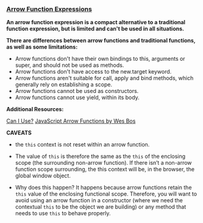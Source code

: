 ### [Arrow Function Expressions](https://developer.mozilla.org/en-US/docs/Web/JavaScript/Reference/Functions/Arrow_functions)

**An arrow function expression is a compact alternative to a traditional function expression, but is limited and can't be used in all situations.**

**There are differences between arrow functions and traditional functions, as well as some limitations:**

- Arrow functions don't have their own bindings to this, arguments or super, and should not be used as methods.
- Arrow functions don't have access to the new.target keyword.
- Arrow functions aren't suitable for call, apply and bind methods, which generally rely on establishing a scope.
- Arrow functions cannot be used as constructors.
- Arrow functions cannot use yield, within its body.

**Additional Resources:**

[Can I Use?](https://caniuse.com/?search=arrow%20functions)
[JavaScript Arrow Functions by Wes Bos](https://wesbos.com/arrow-functions)

**CAVEATS**

- the `this` context is not reset within an arrow function.
- The value of `this` is therefore the same as the `this` of the enclosing scope (the surrounding non-arrow function). If there isn’t a non-arrow function scope surrounding, the this context will be, in the browser, the global window object.

- Why does this happen? It happens because arrow functions retain the `this` value of the enclosing functional scope. Therefore, you will want to avoid using an arrow function in a constructor (where we need the contextual `this` to be the object we are building) or any method that needs to use `this` to behave properly.